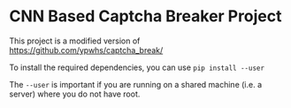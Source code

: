 # CNN Based Captcha Breaker Project

This project is a modified version of https://github.com/ypwhs/captcha_break/

To install the required dependencies, you can use `pip install --user`

The `--user` is important if you are running on a shared machine (i.e. a server) where you do not have root.
